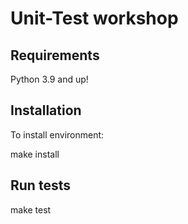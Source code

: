 # Unit-Test workshop

## Requirements

Python 3.9 and up!

## Installation

To install environment:

make install

## Run tests

make test
